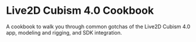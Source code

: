 # Live2D Cubism 4.0 Cookbook

A cookbook to walk you through common gotchas of the Live2D Cubism 4.0 app, modeling and rigging, and SDK integration.

